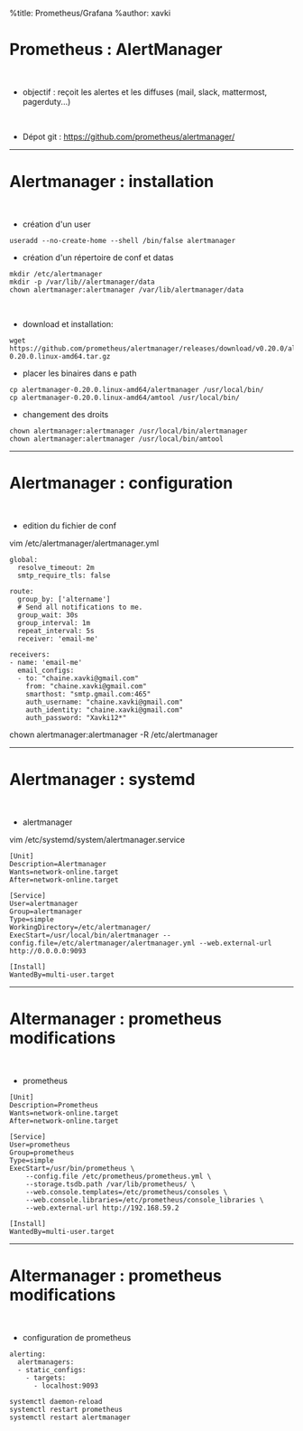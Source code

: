 %title: Prometheus/Grafana
%author: xavki


# Prometheus : AlertManager


<br>


* objectif : reçoit les alertes et les diffuses (mail, slack, mattermost, pagerduty...)

<br>


* Dépot git :
https://github.com/prometheus/alertmanager/



----------------------------------------------------------------------------------------------------------


# Alertmanager : installation


<br>


* création d'un user

```
useradd --no-create-home --shell /bin/false alertmanager
```


* création d'un répertoire de conf et datas

```
mkdir /etc/alertmanager
mkdir -p /var/lib//alertmanager/data
chown alertmanager:alertmanager /var/lib/alertmanager/data
```

<br>


* download et installation:

```
wget https://github.com/prometheus/alertmanager/releases/download/v0.20.0/alertmanager-0.20.0.linux-amd64.tar.gz 
```

* placer les binaires dans e path

```
cp alertmanager-0.20.0.linux-amd64/alertmanager /usr/local/bin/
cp alertmanager-0.20.0.linux-amd64/amtool /usr/local/bin/
```

* changement des droits 

```
chown alertmanager:alertmanager /usr/local/bin/alertmanager
chown alertmanager:alertmanager /usr/local/bin/amtool
```

----------------------------------------------------------------------------------------------------------

# Alertmanager : configuration


<br>


* edition du fichier de conf

vim /etc/alertmanager/alertmanager.yml

```
global:
  resolve_timeout: 2m
  smtp_require_tls: false

route:
  group_by: ['altername']
  # Send all notifications to me.
  group_wait: 30s
  group_interval: 1m
  repeat_interval: 5s
  receiver: 'email-me'

receivers:
- name: 'email-me'
  email_configs:
  - to: "chaine.xavki@gmail.com"
    from: "chaine.xavki@gmail.com"
    smarthost: "smtp.gmail.com:465"
    auth_username: "chaine.xavki@gmail.com"
    auth_identity: "chaine.xavki@gmail.com"
    auth_password: "Xavki12*"
```

chown alertmanager:alertmanager -R /etc/alertmanager

-------------------------------------------------------------------------------------------------------------

# Alertmanager : systemd


<br>


* alertmanager

vim /etc/systemd/system/alertmanager.service

```
[Unit]
Description=Alertmanager
Wants=network-online.target
After=network-online.target

[Service]
User=alertmanager
Group=alertmanager
Type=simple
WorkingDirectory=/etc/alertmanager/
ExecStart=/usr/local/bin/alertmanager --config.file=/etc/alertmanager/alertmanager.yml --web.external-url http://0.0.0.0:9093

[Install]
WantedBy=multi-user.target
```

------------------------------------------------------------------------------------------------------------

# Altermanager : prometheus modifications


<br>


* prometheus

```
[Unit]
Description=Prometheus
Wants=network-online.target
After=network-online.target

[Service]
User=prometheus
Group=prometheus
Type=simple
ExecStart=/usr/bin/prometheus \
    --config.file /etc/prometheus/prometheus.yml \
    --storage.tsdb.path /var/lib/prometheus/ \
    --web.console.templates=/etc/prometheus/consoles \
    --web.console.libraries=/etc/prometheus/console_libraries \
    --web.external-url http://192.168.59.2

[Install]
WantedBy=multi-user.target
```

-----------------------------------------------------------------------------------------------------------

# Altermanager : prometheus modifications


<br>


* configuration de prometheus

```
alerting:
  alertmanagers:
  - static_configs:
    - targets:
      - localhost:9093
```

```
systemctl daemon-reload
systemctl restart prometheus
systemctl restart alertmanager
```
